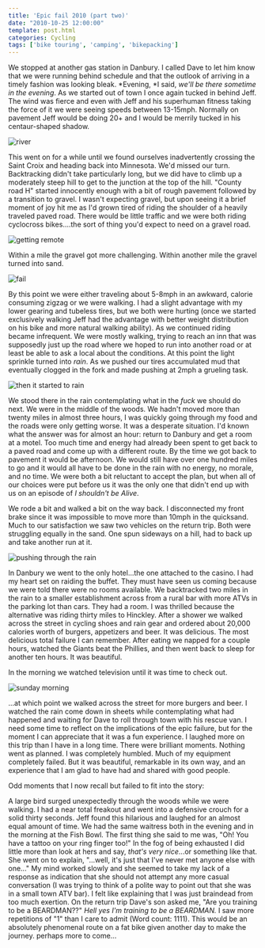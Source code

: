 ```yaml
---
title: 'Epic fail 2010 (part two)'
date: "2010-10-25 12:00:00"
template: post.html
categories: Cycling
tags: ['bike touring', 'camping', 'bikepacking']
---
```


 We stopped at another gas station in Danbury. I called Dave to let him know that we were running behind schedule and that the outlook of arriving in a timely fashion was looking bleak. *Evening, *I said, *we'll be there sometime in the evening*. As we started out of town I once again tucked in behind Jeff. The wind was fierce and even with Jeff and his superhuman fitness taking the force of it we were seeing speeds between 13-15mph. Normally on pavement Jeff would be doing 20+ and I would be merrily tucked in his centaur-shaped shadow.  
  
![river](http://f.slowtheory.com/5112340376_d5e67b2fc8.jpg "river")  
  
This went on for a while until we found ourselves inadvertently crossing the Saint Croix and heading back into Minnesota. We'd missed our turn. Backtracking didn't take particularly long, but we did have to climb up a moderately steep hill to get to the junction at the top of the hill. "County road H" started innocently enough with a bit of rough pavement followed by a transition to gravel. I wasn't expecting gravel, but upon seeing it a brief moment of joy hit me as I'd grown tired of riding the shoulder of a heavily traveled paved road. There would be little traffic and we were both riding cyclocross bikes....the sort of thing you'd expect to need on a gravel road.  
  
![getting remote](http://f.slowtheory.com/5112341480_dacb98fca5.jpg "getting remote")  
  
Within a mile the gravel got more challenging. Within another mile the gravel turned into sand.  
  
![fail](http://f.slowtheory.com/5112342568_81d55cfcd1.jpg "fail")  
  
By this point we were either traveling about 5-8mph in an awkward, calorie consuming zigzag or we were walking. I had a slight advantage with my lower gearing and tubeless tires, but we both were hurting (once we started exclusively walking Jeff had the advantage with better weight distribution on his bike and more natural walking ability). As we continued riding became infrequent. We were mostly walking, trying to reach an inn that was supposedly just up the road where we hoped to run into another road or at least be able to ask a local about the conditions. At this point the light sprinkle turned into *rain*. As we pushed our tires accumulated mud that eventually clogged in the fork and made pushing at 2mph a grueling task.  
  
![then it started to rain](http://f.slowtheory.com/5111744551_c9859811e6.jpg "then it started to rain")  
  
We stood there in the rain contemplating what in the *fuck* we should do next. We were in the middle of the woods. We hadn't moved more than twenty miles in almost three hours, I was quickly going through my food and the roads were only getting worse. It was a desperate situation. I'd known what the answer was for almost an hour: return to Danbury and get a room at a motel. Too much time and energy had already been spent to get back to a paved road and come up with a different route. By the time we got back to pavement it would be afternoon. We would still have over one hundred miles to go and it would all have to be done in the rain with no energy, no morale, and no time. We were both a bit reluctant to accept the plan, but when all of our choices were put before us it was the only one that didn't end up with us on an episode of *I shouldn't be Alive*.  
  
We rode a bit and walked a bit on the way back. I disconnected my front brake since it was impossible to move more than 10mph in the quicksand. Much to our satisfaction we saw two vehicles on the return trip. Both were struggling equally in the sand. One spun sideways on a hill, had to back up and take another run at it.  
  
![pushing through the rain](http://f.slowtheory.com/5112344464_de8698702e.jpg "pushing through the rain")  
  
In Danbury we went to the only hotel...the one attached to the casino. I had my heart set on raiding the buffet. They must have seen us coming because we were told there were no rooms available. We backtracked two miles in the rain to a smaller establishment across from a rural bar with more ATVs in the parking lot than cars. They had a room. I was thrilled because the alternative was riding thirty miles to Hinckley. After a shower we walked across the street in cycling shoes and rain gear and ordered about 20,000 calories worth of burgers, appetizers and beer. It was delicious. The most delicious total failure I can remember. After eating we napped for a couple hours, watched the Giants beat the Phillies, and then went back to sleep for another ten hours. It was beautiful.  
  
In the morning we watched television until it was time to check out.  
  
![sunday morning](http://f.slowtheory.com/5111745497_62e85893cf.jpg "sunday morning")  
  
...at which point we walked across the street for more burgers and beer. I watched the rain come down in sheets while contemplating what had happened and waiting for Dave to roll through town with his rescue van. I need some time to reflect on the implications of the epic failure, but for the moment I can appreciate that it was a fun experience. I laughed more on this trip than I have in a long time. There were brilliant moments. Nothing went as planned. I was completely humbled. Much of my equipment completely failed. But it was beautiful, remarkable in its own way, and an experience that I am glad to have had and shared with good people.  
  
Odd moments that I now recall but failed to fit into the story:  
  
A large bird surged unexpectedly through the woods while we were walking. I had a near total freakout and went into a defensive crouch for a solid thirty seconds. Jeff found this hilarious and laughed for an almost equal amount of time. We had the same waitress both in the evening and in the morning at the Fish Bowl. The first thing she said to me was, "Oh! You have a tattoo on your ring finger too!" In the fog of being exhausted I did little more than look at hers and say, *that's very nice*...or something like that. She went on to explain, "...well, it's just that I've never met anyone else with one..." My mind worked slowly and she seemed to take my lack of a response as indication that she should not attempt any more casual conversation (I was trying to think of a polite way to point out that she was in a small town ATV bar). I felt like explaining that I was just braindead from too much exertion. On the return trip Dave's son asked me, "Are you training to be a BEARDMAN??" *Hell yes I'm training to be a BEARDMAN.* I saw more repetitions of "1" than I care to admit (Word count: 1111). This would be an absolutely phenomenal route on a fat bike given another day to make the journey. perhaps more to come...